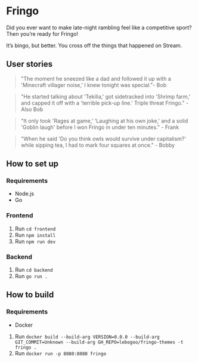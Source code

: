 # Fringo

Did you ever want to make late-night rambling feel like a competitive sport? Then you’re ready for Fringo!

It’s bingo, but better. You cross off the things that happened on Stream.

## User stories

> "The moment he sneezed like a dad and followed it up with a 'Minecraft villager noise,' I knew tonight was special."- Bob

> "He started talking about 'Tekilia,' got sidetracked into 'Shrimp farm,' and capped it off with a 'terrible pick-up line.' Triple threat Fringo." - Also Bob

> "It only took 'Rages at game,' 'Laughing at his own joke,' and a solid 'Goblin laugh' before I won Fringo in under ten minutes." - Frank

> "When he said 'Do you think owls would survive under capitalism?' while sipping tea, I had to mark four squares at once." - Bobby

## How to set up

### Requirements

- Node.js
- Go

### Frontend

1. Run `cd frontend`
2. Run `npm install`
3. Run `npm run dev`

### Backend

1. Run `cd backend`
2. Run `go run .`

## How to build

### Requirements

- Docker

1. Run `docker build --build-arg VERSION=0.0.0 --build-arg GIT_COMMIT=Unknown --build-arg GH_REPO=lebogoo/fringo-themes -t fringo .`
2. Run `docker run -p 8080:8080 fringo`

